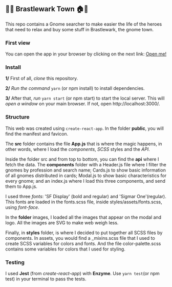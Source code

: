 ## 🌳🏡 Brastlewark Town 🏠🌳

This repo contains a Gnome searcher to make easier the life of the heroes that need to relax and buy some stuff in Brastlewark, the gnome town.

### First view

You can open the app in your browser by clicking on the next link: [Open me!](https://brastlewark-town.herokuapp.com/)

### Install

**1/** First of all, _clone_ this repository.

**2/** _Run the command_ `yarn` (or npm install) to install dependencies.

**3/** After that, _run_ `yarn start` (or npm start) to start the local server. This will _open a window_ on your main browser. If not, open http://localhost:3000/.

### Structure

This web was created using `create-react-app`.
In the folder **public**, you will find the manifest and favicon.

The **src** folder contains the file **App.js** that is where the magic happens, in other words, where I load the _components_, _SCSS_ styles and the _API_.

Inside the folder src and from top to bottom, you can find the **api** where I fetch the data. The **components** folder with a Header.js file where I filter the gnomes by profession and search name; Cards.js to show basic information of all gnomes distributed in cards; Modal.js to show basic characteristics for every gnome; and an index.js where I load this three components, and send them to App.js.

I used three _fonts_: 'SF Display' (bold and regular) and 'Sigmar One'(regular). This fonts are loaded in the fonts.scss file, inside styles/assets/fonts.scss, using _font-face_.

In the **folder** images, I loaded all the images that appear on the modal and logo. All the images are SVG to make web weigh less.

Finally, in **styles** folder, is where I decided to put together all SCSS files by components. In assets, you would find a \_mixins.scss file that I used to create SCSS variables for colors and fonts. And the file color-palette.scss contains some variables for colors that I used for styling.

### Testing

I used **Jest** (from _create-react-app_) with **Enzyme**.
Use `yarn test`(or npm test) in your terminal to pass the tests.
